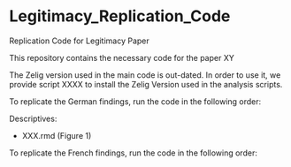 # Legitimacy_Replication_Code
Replication Code for Legitimacy Paper

This repository contains the necessary code for the  paper XY


The Zelig version used in the main code is out-dated. In order to use it, we provide script XXXX to install the Zelig Version used in the analysis scripts. 




To replicate the German findings, run the code in the following order:





Descriptives: 
- XXX.rmd (Figure 1)



To replicate the French findings, run the code in the following order:








